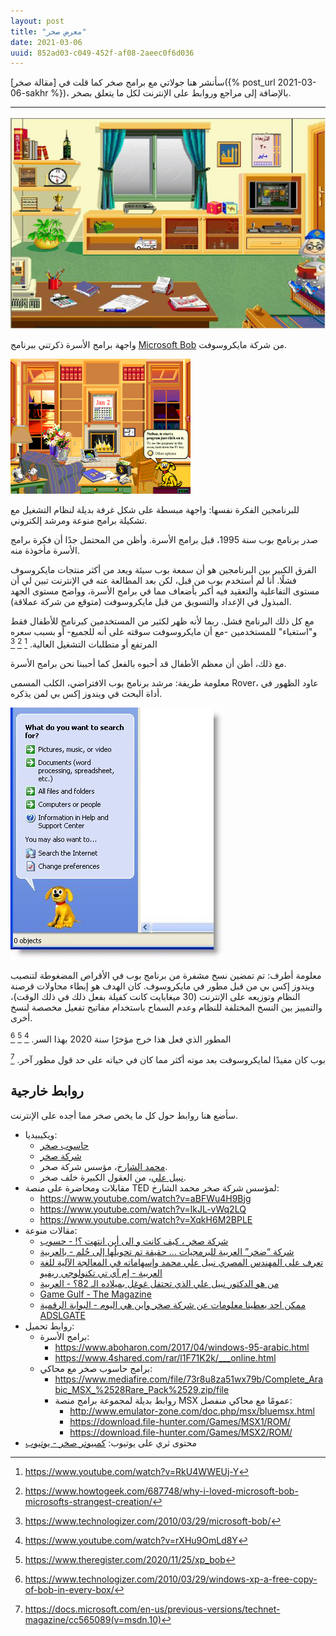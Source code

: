 ```yaml
---
layout: post
title: "معرض صخر"
date: 2021-03-06
uuid: 852ad03-c049-452f-af08-2aeec0f6d036
---
```


سأنشر هنا جولاتي مع برامج صخر كما قلت في [مقالة صخر]({% post_url 2021-03-06-sakhr %})،
بالإضافة إلى مراجع وروابط على الإنترنت لكل ما يتعلق بصخر.

---

![واجهة برامج الأسرة](assets/images/sakhr-osra-suite.png)

واجهة برامج الأسرة ذكرتني ببرنامج [Microsoft Bob][microsoft-bob] من شركة مايكروسوفت.

![واجهة مايكروسوفت بوب](assets/images/microsoft-bob.png)

للبرنامجين الفكرة نفسها: واجهة مبسطة على شكل غرفة بديلة لنظام التشغيل مع تشكيلة برامج منوعة ومرشد إلكتروني.

صدر برنامج بوب سنة 1995، قبل برامج الأسرة. وأظن من المحتمل جدًا أن فكرة برامج الأسرة مأخوذة منه.

الفرق الكبير بين البرنامجين هو أن سمعة بوب سيئة ويعد من أكثر منتجات مايكروسوف فشلًا.
أنا لم أستخدم بوب من قبل، لكن بعد المطالعة عنه في الإنترنت تبين لي
أن مستوى التفاعلية والتعقيد فيه أكبر بأضعاف مما في برامج الأسرة،
وواضح مستوى الجهد المبذول في الإعداد والتسويق من قبل مايكروسوفت (متوقع من شركة عملاقة).

مع كل ذلك البرنامج فشل. ربما لأنه ظهر لكثير من المستخدمين كبرنامج للأطفال فقط و"استغباء" للمستخدمين -مع أن مايكروسوفت سوقته على أنه للجميع-
أو بسبب سعره المرتفع أو متطلبات التشغيل العالية. [^1] [^2] [^3]

مع ذلك، أظن أن معظم الأطفال قد أحبوه بالفعل كما أحببنا نحن برامج الأسرة.

معلومة طريفة: مرشد برنامج بوب الافتراضي، الكلب المسمى Rover، عاود الظهور في أداة البحث في ويندوز إكس بي لمن يذكره.

![كلب البحث في ويندوز إكس بي](assets/images/windows-xp-rover-dog.jpg)

معلومة أطرف: تم تمضين نسخ مشفرة من برنامج بوب في الأقراص المضغوطة لتنصيب ويندوز إكس
بي من قبل مطور في مايكروسوف. كان الهدف هو إبطاء محاولات قرصنة النظام وتوزيعه على الإنترنت
(30 ميغابايت كانت كفيلة بفعل ذلك في ذلك الوقت)، والتمييز بين النسخ المختلفة للنظام وعدم السماح باستخدام مفاتيح تفعيل مخصصة لنسخ أخرى.

المطور الذي فعل هذا خرج مؤخرًا سنة 2020 بهذا السر. [^4] [^5] [^6]

بوب كان مفيدًا لمايكروسوفت بعد موته أكثر مما كان في حياته على حد قول مطور آخر. [^7]

## روابط خارجية

سأضع هنا روابط حول كل ما يخص صخر مما أجده على الإنترنت.

- ويكيبيديا:
  - [حاسوب صخر](https://ar.wikipedia.org/wiki/%D8%AD%D8%A7%D8%B3%D9%88%D8%A8_%D8%B5%D8%AE%D8%B1)
  - [شركة صخر](https://ar.wikipedia.org/wiki/%D8%B5%D8%AE%D8%B1_(%D8%B4%D8%B1%D9%83%D8%A9))
  - [محمد الشارخ](https://ar.wikipedia.org/wiki/%D9%85%D8%AD%D9%85%D8%AF_%D8%A7%D9%84%D8%B4%D8%A7%D8%B1%D8%AE)، مؤسس شركة صخر.
  - [نبيل علي](https://ar.wikipedia.org/wiki/%D9%86%D8%A8%D9%8A%D9%84_%D8%B9%D9%84%D9%8A)، من العقول الكبيرة خلف صخر.
- مقابلات ومحاضرة على منصة TED لمؤسس شركة صخر محمد الشارخ:
  - <https://www.youtube.com/watch?v=aBFWu4H9Bjg>
  - <https://www.youtube.com/watch?v=lkJL-vWq2LQ>
  - <https://www.youtube.com/watch?v=XqkH6M2BPLE>
- مقالات منوعة:
  - [شركة صخر ، كيف كانت و الى أين انتهت ؟! - حسوب](https://io.hsoub.com/culture/26794-%D8%B4%D8%B1%D9%83%D8%A9-%D8%B5%D8%AE%D8%B1-%D9%83%D9%8A%D9%81-%D9%83%D8%A7%D9%86%D8%AA-%D9%88-%D8%A7%D9%84%D9%89-%D8%A3%D9%8A%D9%86-%D8%A7%D9%86%D8%AA%D9%87%D8%AA)
  - [شركة “ضخر” العربية للبرمجيات … حقيقة تم تحويلُها إلى حُلم - بالعربية](https://bilarabiya.net/13055.html)
  - [تعرف على المهندس المصري نبيل علي محمد وإسهاماته في المعالجة الآلية للغة العربية - إم آي تي تكنولوجي ريفيو](https://technologyreview.ae/%D8%A5%D8%B3%D9%87%D8%A7%D9%85%D8%A7%D8%AA-%D8%A7%D9%84%D9%85%D9%87%D9%86%D8%AF%D8%B3-%D8%A7%D9%84%D9%85%D8%B5%D8%B1%D9%8A-%D9%86%D8%A8%D9%8A%D9%84-%D8%B9%D9%84%D9%8A-%D9%85%D8%AD%D9%85%D8%AF/)
  - [من هو الدكتور نبيل علي الذي تحتفل غوغل بميلاده الـ 82؟ - العربية](https://www.alarabiya.net/last-page/2020/01/03/%D9%85%D9%86-%D9%87%D9%88-%D8%A7%D9%84%D8%AF%D9%83%D8%AA%D9%88%D8%B1-%D9%86%D8%A8%D9%8A%D9%84-%D8%B9%D9%84%D9%8A-%D8%A7%D9%84%D8%B0%D9%8A-%D8%AA%D8%AD%D8%AA%D9%81%D9%84-%D8%AC%D9%88%D8%AC%D9%84-%D8%A8%D9%85%D9%8A%D9%84%D8%A7%D8%AF%D9%87-%D8%A7%D9%84%D9%80-82%D8%9F)
  - [Game Gulf - The Magazine](https://the-magazine.org/11/game-gulf)
  - [ممكن احد يعطينا معلومات عن شركة صخر واين هي اليوم - البوابة الرقمية ADSLGATE](https://www.adslgate.com/dsl/showpost.php?p=1830060)
- روابط تحميل:
  - برامج الأسرة:
    - <https://www.aboharon.com/2017/04/windows-95-arabic.html>
    - <https://www.4shared.com/rar/l1F71K2k/___online.html>
  - برامج حاسوب صخر مع محاكي:
    - <https://www.mediafire.com/file/73r8u8za51wx79b/Complete_Arabic_MSX_%2528Rare_Pack%2529.zip/file>
    - روابط بديلة لمجموعة برامج منصة MSX عمومًا مع محاكي منفصل:
      - <http://www.emulator-zone.com/doc.php/msx/bluemsx.html>
      - <https://download.file-hunter.com/Games/MSX1/ROM/>
      - <https://download.file-hunter.com/Games/MSX2/ROM/>
- محتوى ثري على يوتيوب: [كمبيوتر صخر - يوتيوب](https://www.youtube.com/results?search_query=%D9%83%D9%85%D8%A8%D9%8A%D9%88%D8%AA%D8%B1+%D8%B5%D8%AE%D8%B1)


[microsoft-bob]: https://en.wikipedia.org/wiki/Microsoft_Bob

[^1]: <https://www.youtube.com/watch?v=RkU4WWEUj-Y>
[^2]: <https://www.howtogeek.com/687748/why-i-loved-microsoft-bob-microsofts-strangest-creation/>
[^3]: <https://www.technologizer.com/2010/03/29/microsoft-bob/>
[^4]: <https://www.youtube.com/watch?v=rXHu9OmLd8Y>
[^5]: <https://www.theregister.com/2020/11/25/xp_bob>
[^6]: <https://www.technologizer.com/2010/03/29/windows-xp-a-free-copy-of-bob-in-every-box/>
[^7]: <https://docs.microsoft.com/en-us/previous-versions/technet-magazine/cc565089(v=msdn.10)>
